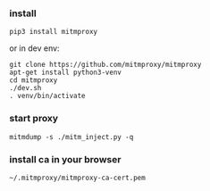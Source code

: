 
### install

    pip3 install mitmproxy

or in dev env:

    git clone https://github.com/mitmproxy/mitmproxy
    apt-get install python3-venv
    cd mitmproxy
    ./dev.sh
    . venv/bin/activate

### start proxy

    mitmdump -s ./mitm_inject.py -q

### install ca in your browser

    ~/.mitmproxy/mitmproxy-ca-cert.pem

